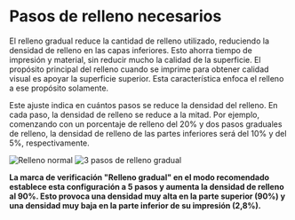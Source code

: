 Pasos de relleno necesarios
====
El relleno gradual reduce la cantidad de relleno utilizado, reduciendo la densidad de relleno en las capas inferiores. Esto ahorra tiempo de impresión y material, sin reducir mucho la calidad de la superficie. El propósito principal del relleno cuando se imprime para obtener calidad visual es apoyar la superficie superior. Esta característica enfoca el relleno a ese propósito solamente.

Este ajuste indica en cuántos pasos se reduce la densidad del relleno. En cada paso, la densidad de relleno se reduce a la mitad. Por ejemplo, comenzando con un porcentaje de relleno del 20% y dos pasos graduales de relleno, la densidad de relleno de las partes inferiores será del 10% y del 5%, respectivamente.

<!--screenshot {
"image_path": "gradual_infill_disabled.png",
"models": [{"script": "curved_top.scad"}],
"camera_position": [0, 137, -62],
"settings": {
    "wall_line_count": 0,
    "bottom_layers": 0,
    "gradual_infill_steps": 0
},
"colours": 16
}-->
<!--screenshot {
"image_path": "gradual_infill_step_height_large.png",
"models": [{"script": "curved_top.scad"}],
"camera_position": [0, 137, -62],
"settings": {
    "wall_line_count": 0,
    "bottom_layers": 0,
    "gradual_infill_steps": 3,
    "gradual_infill_step_height": 5
},
"colours": 16
}-->
![Relleno normal](../images/gradual_infill_disabled.png)
![3 pasos de relleno gradual](../images/gradual_infill_step_height_large.png)

**La marca de verificación "Relleno gradual" en el modo recomendado establece esta configuración a 5 pasos y aumenta la densidad de relleno al 90%. Esto provoca una densidad muy alta en la parte superior (90%) y una densidad muy baja en la parte inferior de su impresión (2,8%).**